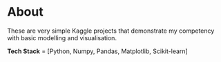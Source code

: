 # About
These are very simple Kaggle projects that demonstrate my competency with basic modelling and visualisation. 

**Tech Stack** = [Python, Numpy, Pandas, Matplotlib, Scikit-learn]
